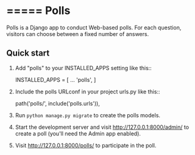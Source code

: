 =====
Polls
=====

Polls is a Django app to conduct Web-based polls. For each question,
visitors can choose between a fixed number of answers.

Quick start
-----------

1. Add "polls" to your INSTALLED_APPS setting like this::

    INSTALLED_APPS = [
        ...
        'polls',
    ]

2. Include the polls URLconf in your project urls.py like this::

    path('polls/', include('polls.urls')),

3. Run ``python manage.py migrate`` to create the polls models.

4. Start the development server and visit http://127.0.0.1:8000/admin/
   to create a poll (you'll need the Admin app enabled).

5. Visit http://127.0.0.1:8000/polls/ to participate in the poll.